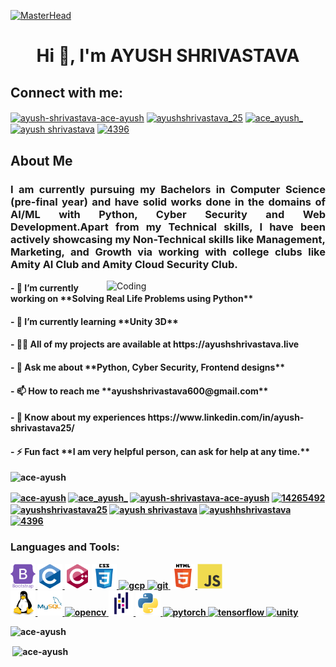 [![MasterHead](https://i.imgur.com/DYTWDaK.jpeg)](https://ayushshrivastava.live/)
<h1 align="center">Hi 👋, I'm AYUSH SHRIVASTAVA</h1>
<!-- [![Spotify](https://novatorem-mu-sand.vercel.app/api/spotify)]-->
<h2 align="left">Connect with me:</h2>
<p align="left">
<a href="https://linkedin.com/in/ayush-shrivastava-ace-ayush" target="blank"><img align="center" src="https://raw.githubusercontent.com/rahuldkjain/github-profile-readme-generator/master/src/images/icons/Social/linked-in-alt.svg" alt="ayush-shrivastava-ace-ayush" height="30" width="40" /></a>
<a href="https://instagram.com/ayushshrivastava_25" target="blank"><img align="center" src="https://raw.githubusercontent.com/rahuldkjain/github-profile-readme-generator/master/src/images/icons/Social/instagram.svg" alt="ayushshrivastava_25" height="30" width="40" /></a>
<a href="https://twitter.com/ace_ayush_" target="blank"><img align="center" src="https://raw.githubusercontent.com/rahuldkjain/github-profile-readme-generator/master/src/images/icons/Social/twitter.svg" alt="ace_ayush_" height="30" width="40" /></a>
<a href="https://fb.com/ayush shrivastava" target="blank"><img align="center" src="https://raw.githubusercontent.com/rahuldkjain/github-profile-readme-generator/master/src/images/icons/Social/facebook.svg" alt="ayush shrivastava" height="30" width="40" /></a>
<a href="https://discord.gg/4396" target="blank"><img align="center" src="https://raw.githubusercontent.com/rahuldkjain/github-profile-readme-generator/master/src/images/icons/Social/discord.svg" alt="4396" height="30" width="40" /></a>
</p>

<h2 align="left">About Me</h2>
<h3 align="justify">I am currently pursuing my Bachelors in Computer Science (pre-final year) and have solid works done in the domains of AI/ML with Python, Cyber Security and Web Development.Apart from my Technical skills, I have been actively showcasing my Non-Technical skills like Management, Marketing, and Growth via working with college clubs like Amity AI Club and Amity Cloud Security Club.</h3>

<img align="right" alt="Coding" width="350" src="https://c.tenor.com/-UygBh3nnfEAAAAC/coding.gif">

<h4>- 🔭 I’m currently working on **Solving Real Life Problems using Python**</h4>

<h4>- 🌱 I’m currently learning **Unity 3D**</h4>

<h4>- 👨‍💻 All of my projects are available at https://ayushshrivastava.live<h/4>

<h4>- 💬 Ask me about **Python, Cyber Security, Frontend designs**</h4>

<h4>- 📫 How to reach me **ayushshrivastava600@gmail.com**</h4>

<h4>- 📄 Know about my experiences https://www.linkedin.com/in/ayush-shrivastava25/</h4>

<h4>- ⚡ Fun fact **I am very helpful person, can ask for help at any time.**</h4>

<p align="left"> <img src="https://komarev.com/ghpvc/?username=ace-ayush&label=Profile%20views&color=0e75b6&style=flat" alt="ace-ayush" /> </p>

<a href="https://codepen.io/ace-ayush" target="blank"><img align="center" src="https://raw.githubusercontent.com/rahuldkjain/github-profile-readme-generator/master/src/images/icons/Social/codepen.svg" alt="ace-ayush" height="30" width="40" /></a>
<a href="https://twitter.com/ace_ayush_" target="blank"><img align="center" src="https://raw.githubusercontent.com/rahuldkjain/github-profile-readme-generator/master/src/images/icons/Social/twitter.svg" alt="ace_ayush_" height="30" width="40" /></a>
<a href="https://linkedin.com/in/ayush-shrivastava-ace-ayush" target="blank"><img align="center" src="https://raw.githubusercontent.com/rahuldkjain/github-profile-readme-generator/master/src/images/icons/Social/linked-in-alt.svg" alt="ayush-shrivastava-ace-ayush" height="30" width="40" /></a>
<a href="https://stackoverflow.com/users/14265492" target="blank"><img align="center" src="https://raw.githubusercontent.com/rahuldkjain/github-profile-readme-generator/master/src/images/icons/Social/stack-overflow.svg" alt="14265492" height="30" width="40" /></a>
<a href="https://kaggle.com/ayushshrivastava25" target="blank"><img align="center" src="https://raw.githubusercontent.com/rahuldkjain/github-profile-readme-generator/master/src/images/icons/Social/kaggle.svg" alt="ayushshrivastava25" height="30" width="40" /></a>
<a href="https://fb.com/ayush shrivastava" target="blank"><img align="center" src="https://raw.githubusercontent.com/rahuldkjain/github-profile-readme-generator/master/src/images/icons/Social/facebook.svg" alt="ayush shrivastava" height="30" width="40" /></a>
<a href="https://instagram.com/ayushhshrivastava" target="blank"><img align="center" src="https://raw.githubusercontent.com/rahuldkjain/github-profile-readme-generator/master/src/images/icons/Social/instagram.svg" alt="ayushhshrivastava" height="30" width="40" /></a>
<a href="https://discord.gg/4396" target="blank"><img align="center" src="https://raw.githubusercontent.com/rahuldkjain/github-profile-readme-generator/master/src/images/icons/Social/discord.svg" alt="4396" height="30" width="40" /></a>
</p>

<h3 align="left">Languages and Tools:</h3>
<p align="left"> <a href="https://getbootstrap.com" target="_blank" rel="noreferrer"> <img src="https://raw.githubusercontent.com/devicons/devicon/master/icons/bootstrap/bootstrap-plain-wordmark.svg" alt="bootstrap" width="40" height="40"/> </a> <a href="https://www.cprogramming.com/" target="_blank" rel="noreferrer"> <img src="https://raw.githubusercontent.com/devicons/devicon/master/icons/c/c-original.svg" alt="c" width="40" height="40"/> </a> <a href="https://www.w3schools.com/cpp/" target="_blank" rel="noreferrer"> <img src="https://raw.githubusercontent.com/devicons/devicon/master/icons/cplusplus/cplusplus-original.svg" alt="cplusplus" width="40" height="40"/> </a> <a href="https://www.w3schools.com/css/" target="_blank" rel="noreferrer"> <img src="https://raw.githubusercontent.com/devicons/devicon/master/icons/css3/css3-original-wordmark.svg" alt="css3" width="40" height="40"/> </a> <a href="https://cloud.google.com" target="_blank" rel="noreferrer"> <img src="https://www.vectorlogo.zone/logos/google_cloud/google_cloud-icon.svg" alt="gcp" width="40" height="40"/> </a> <a href="https://git-scm.com/" target="_blank" rel="noreferrer"> <img src="https://www.vectorlogo.zone/logos/git-scm/git-scm-icon.svg" alt="git" width="40" height="40"/> </a> <a href="https://www.w3.org/html/" target="_blank" rel="noreferrer"> <img src="https://raw.githubusercontent.com/devicons/devicon/master/icons/html5/html5-original-wordmark.svg" alt="html5" width="40" height="40"/> </a> <a href="https://developer.mozilla.org/en-US/docs/Web/JavaScript" target="_blank" rel="noreferrer"> <img src="https://raw.githubusercontent.com/devicons/devicon/master/icons/javascript/javascript-original.svg" alt="javascript" width="40" height="40"/> </a><br> <a href="https://www.linux.org/" target="_blank" rel="noreferrer"> <img src="https://raw.githubusercontent.com/devicons/devicon/master/icons/linux/linux-original.svg" alt="linux" width="40" height="40"/> </a> <a href="https://www.mysql.com/" target="_blank" rel="noreferrer"> <img src="https://raw.githubusercontent.com/devicons/devicon/master/icons/mysql/mysql-original-wordmark.svg" alt="mysql" width="40" height="40"/> </a> <a href="https://opencv.org/" target="_blank" rel="noreferrer"> <img src="https://www.vectorlogo.zone/logos/opencv/opencv-icon.svg" alt="opencv" width="40" height="40"/> </a> <a href="https://pandas.pydata.org/" target="_blank" rel="noreferrer"> <img src="https://raw.githubusercontent.com/devicons/devicon/2ae2a900d2f041da66e950e4d48052658d850630/icons/pandas/pandas-original.svg" alt="pandas" width="40" height="40"/> </a> <a href="https://www.python.org" target="_blank" rel="noreferrer"> <img src="https://raw.githubusercontent.com/devicons/devicon/master/icons/python/python-original.svg" alt="python" width="40" height="40"/> </a> <a href="https://pytorch.org/" target="_blank" rel="noreferrer"> <img src="https://www.vectorlogo.zone/logos/pytorch/pytorch-icon.svg" alt="pytorch" width="40" height="40"/> </a> <a href="https://www.tensorflow.org" target="_blank" rel="noreferrer"> <img src="https://www.vectorlogo.zone/logos/tensorflow/tensorflow-icon.svg" alt="tensorflow" width="40" height="40"/> </a> <a href="https://unity.com/" target="_blank" rel="noreferrer"> <img src="https://www.vectorlogo.zone/logos/unity3d/unity3d-icon.svg" alt="unity" width="40" height="40"/> </a> </p>

<p><img align="left" src="https://github-readme-stats.vercel.app/api/top-langs?username=ace-ayush&show_icons=true&locale=en&layout=compact" alt="ace-ayush" /></p>
  
 <br> 

<p>&nbsp;<img align="center" src="https://github-readme-stats.vercel.app/api?username=ace-ayush&show_icons=true&locale=en" alt="ace-ayush" /></p>



